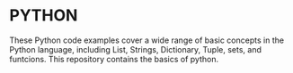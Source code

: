 # PYTHON
These Python code examples cover a wide range of basic concepts in the Python language, including List, Strings, Dictionary, Tuple, sets, and funtcions.
This repository contains the basics of python.
